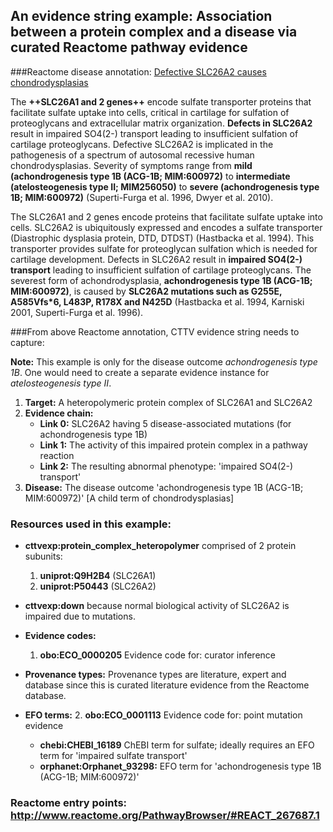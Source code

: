 

## An evidence string example: Association between a protein complex and a disease via curated Reactome pathway evidence

###Reactome disease annotation: [Defective SLC26A2 causes chondrodysplasias](http://www.reactome.org/PathwayBrowser/#REACT_267687.1)

The **++SLC26A1 and 2 genes++** encode sulfate transporter proteins that facilitate sulfate uptake into cells, critical in cartilage for sulfation of proteoglycans and extracellular matrix organization. **Defects in SLC26A2** result in impaired SO4(2-) transport leading to insufficient sulfation of cartilage proteoglycans. Defective SLC26A2 is implicated in the pathogenesis of a spectrum of autosomal recessive human chondrodysplasias. Severity of symptoms range from **mild (achondrogenesis type 1B (ACG-1B; MIM:600972)** to **intermediate (atelosteogenesis type II; MIM256050)** to **severe (achondrogenesis type 1B; MIM:600972)** (Superti-Furga et al. 1996, Dwyer et al. 2010).

The SLC26A1 and 2 genes encode proteins that facilitate sulfate uptake into cells. SLC26A2 is ubiquitously expressed and encodes a sulfate transporter (Diastrophic dysplasia protein, DTD, DTDST) (Hastbacka et al. 1994). This transporter provides sulfate for proteoglycan sulfation which is needed for cartilage development. Defects in SLC26A2 result in **impaired SO4(2-) transport** leading to insufficient sulfation of cartilage proteoglycans. The severest form of achondrodysplasia, **achondrogenesis type 1B (ACG-1B; MIM:600972)**, is caused by **SLC26A2 mutations such as G255E, A585Vfs*6, L483P, R178X and N425D** (Hastbacka et al. 1994, Karniski 2001, Superti-Furga et al. 1996).

###From above Reactome annotation, CTTV evidence string needs to capture:

**Note:** This example is only for the disease outcome *achondrogenesis type 1B*. One would need to create a separate evidence instance for *atelosteogenesis type II*.

1. **Target:** A heteropolymeric protein complex of SLC26A1 and SLC26A2
3. **Evidence chain:**
	- **Link 0:** SLC26A2 having 5 disease-associated mutations (for achondrogenesis type 1B)
	- **Link 1:** The activity of this impaired protein complex in a pathway reaction
    - **Link 2:** The resulting abnormal phenotype: 'impaired SO4(2-) transport'
4. **Disease:** The disease outcome 'achondrogenesis type 1B (ACG-1B; MIM:600972)' [A child term of chondrodysplasias]

### Resources used in this example:

- **cttvexp:protein_complex_heteropolymer** comprised of 2 protein subunits:
	1. 	**uniprot:Q9H2B4** (SLC26A1)
	1. 	**uniprot:P50443** (SLC26A2)

- **cttvexp:down** because normal biological activity of SLC26A2 is impaired due to mutations.

- **Evidence codes:**
	1. **obo:ECO_0000205** Evidence code for: curator inference


- **Provenance types:** Provenance types are literature, expert and database since this is curated literature evidence from the Reactome database.

- **EFO terms:**
	2. **obo:ECO_0001113** Evidence code for: point mutation evidence
	- **chebi:CHEBI_16189** ChEBI term for sulfate; ideally requires an EFO term for 'impaired sulfate transport'
	- **orphanet:Orphanet_93298:** EFO term for 'achondrogenesis type 1B (ACG-1B; MIM:600972)'

### Reactome entry points: http://www.reactome.org/PathwayBrowser/#REACT_267687.1
